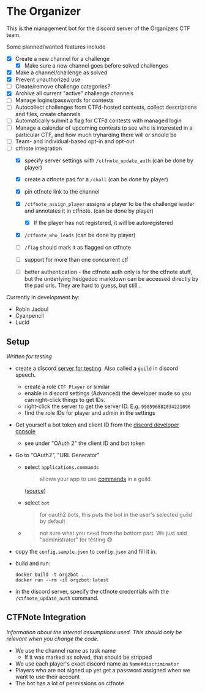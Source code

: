 # The Organizer

This is the management bot for the discord server of the Organizers CTF team.

Some planned/wanted features include
- [X] Create a new channel for a challenge
    - [X] Make sure a new channel goes before solved challenges
- [X] Make a channel/challenge as solved
- [X] Prevent unauthorized use
- [ ] Create/remove challenge categories?
- [X] Archive all current "active" challenge channels
- [ ] Manage logins/passwords for contests
- [ ] Autocollect challenges from CTFd-hosted contests, collect descriptions and files, create channels
- [ ] Automatically submit a flag for CTFd contests with managed login
- [ ] Manage a calendar of upcoming contests to see who is interested in a particular CTF, and how much tryharding there will or should be
- [ ] Team- and individual-based opt-in and opt-out
- [ ] ctfnote integration
    - [x] specify server settings with `/ctfnote_update_auth`  (can be done by player)
    - [x] create a ctfnote pad for a `/chall` (can be done by player)
    - [x] pin ctfnote link to the channel
    - [x] `/ctfnote_assign_player` assigns a player to be the challenge leader and annotates it in ctfnote. (can be done by player)
        - [x] If the player has not registered, it will be autoregistered
    - [x] `/ctfnote_who_leads` (can be done by player)
    - [ ] `/flag` should mark it as flagged on ctfnote
    - [ ] support for more than one concurrent ctf
    - [ ] better authentication - the ctfnote auth only is for the ctfnote stuff, but the underlying hedgedoc markdown can be accessed directly by the pad urls. They are hard to guess, but still...


Currently in development by:
- Robin Jadoul
- Cyanpencil
- Lucid

## Setup

*Written for testing*

* create a discord [server for testing](https://discord.gg/CHAMHZfHFX). Also called a `guild` in discord speech.

  * create a role `CTF Player` or similar
  * enable in discord settings (Advanced) the developer mode so you can right-click things to get IDs.
  * right-click the server to get the server ID. E.g. `990596882034221096`
  * find the role IDs for player and admin in the settings

* Get yourself a bot token and client ID from the [discord developer console](https://discord.com/developers/applications)

  * see under "OAuth 2" the client ID and bot token

* Go to "OAuth2", "URL Generator"

  * select `applications.commands`

    > allows your app to use [commands](https://discord.com/developers/docs/interactions/application-commands) in a guild

    ([source](https://discord.com/developers/docs/topics/oauth2))

  * select `bot`

    > for oauth2 bots, this puts the bot in the user's selected guild by default

  * > not sure what you need from the bottom part. We just said "administrator" for testing :sweat_smile:

* copy the `config.sample.json`  to `config.json` and fill it in.

* build and run:

  ```
  docker build -t orgzbot .
  docker run --rm -it orgzbot:latest
  ```

* in the discord server, specify the ctfnote credentials with the `/ctfnote_update_auth` command.

## CTFNote Integration

*Information about the internal assumptions used. This should only be relevant when you change the code.*

* We use the channel name as task name 
  * If it was marked as solved, that should be stripped
* We use each player's exact discord name as `Name#discriminator`
* Players who are not signed up yet get a password assigned when we want to use their account
* The bot has a lot of permissions on ctfnote
